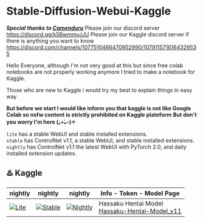 # Stable-Diffusion-Webui-Kaggle
***Special thanks to [Camenduru](https://github.com/camenduru)***
Please join our discord server https://discord.gg/k5BwmmvJJU
Please join our Kaggle discord server if there is anything you want to know https://discord.com/channels/1077510466470952990/1079115716164329535

Hello Everyone, although I'm not very good at this but since free colab notebooks are not properly working anymore I tried to make a notebook for Kaggle.

Those who are new to Kaggle i would try my best to explain things in easy way

**But before we start I would like inform you that kaggle is not like Google Colab so nsfw content is strictly prohibited on Kaggle plateform**
**But don't you worry I'm here (⁠｡⁠•̀⁠ᴗ⁠-⁠)⁠✧**

`lite` has a stable WebUI and stable installed extensions. <br />
`stable` has ControlNet v1.1, a stable WebUI, and stable installed extensions. <br />
`nightly` has ControlNet v1.1 the latest WebUI with PyTorch 2.0, and daily installed extension updates. <br />

## ♨️ Kaggle 
| nightly | nightly | nightly | Info - Token - Model Page
| --- | --- | --- | --- |
[![Lite](https://user-images.githubusercontent.com/54370274/224839806-8720fb19-9c7d-46a2-8d7c-de3afb39c11f.svg)](https://www.kaggle.com/ikaras/hassaku-hentai-model-lite-kaggle/edit) | [![Stable](https://user-images.githubusercontent.com/54370274/224839804-50c0c18b-3960-4a1c-b7fa-3c7074b11779.svg)](https://www.kaggle.com/ikaras/hassaku-hentai-model-stable-kaggle/edit) | [![Nightly](https://user-images.githubusercontent.com/54370274/224839802-95968900-392b-4b30-ad75-aeac13675e1b.svg)](https://www.kaggle.com/ikaras/hassaku-hentai-model-nightly-kaggle/edit) | Hassaku Hentai Model <br /> [Hassaku-Hentai-Model_v11](https://civitai.com/models/2583/hassaku-hentai-model)



